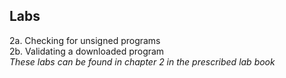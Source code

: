 ## Labs    
2a. Checking for unsigned programs  
2b. Validating a downloaded program  
*These labs can be found in chapter 2 in the prescribed lab book* 
